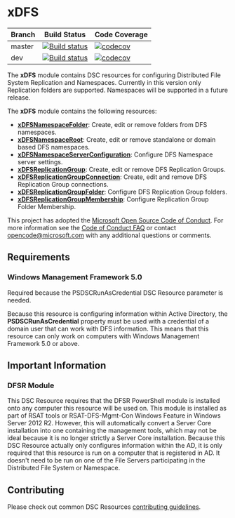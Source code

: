 # xDFS

| Branch | Build Status | Code Coverage |
| --- | --- | --- |
| master | [![Build status](https://ci.appveyor.com/api/projects/status/5hkcpe757hhe4583/branch/master?svg=true)](https://ci.appveyor.com/project/PowerShell/xDFS/branch/master) | [![codecov](https://codecov.io/gh/PowerShell/xDFS/branch/master/graph/badge.svg)](https://codecov.io/gh/PowerShell/xDFS/branch/master) |
| dev | [![Build status](https://ci.appveyor.com/api/projects/status/5hkcpe757hhe4583/branch/dev?svg=true)](https://ci.appveyor.com/project/PowerShell/xDFS/branch/dev) | [![codecov](https://codecov.io/gh/PowerShell/xDFS/branch/dev/graph/badge.svg)](https://codecov.io/gh/PowerShell/xDFS/branch/dev) |

The **xDFS** module contains DSC resources for configuring Distributed File
System Replication and Namespaces. Currently in this version only Replication
folders are supported. Namespaces will be supported in a future release.

The **xDFS** module contains the following resources:

- **[xDFSNamespaceFolder](https://github.com/PowerShell/xDFS/wiki/xDFSNamespaceFolder)**:
  Create, edit or remove folders from DFS namespaces.
- **[xDFSNamespaceRoot](https://github.com/PowerShell/xDFS/wiki/xDFSNamespaceRoot)**:
  Create, edit or remove standalone or domain based DFS namespaces.
- **[xDFSNamespaceServerConfiguration](https://github.com/PowerShell/xDFS/wiki/xDFSNamespaceServerConfiguration)**:
  Configure DFS Namespace server settings.
- **[xDFSReplicationGroup](https://github.com/PowerShell/xDFS/wiki/xDFSReplicationGroup)**:
  Create, edit or remove DFS Replication Groups.
- **[xDFSReplicationGroupConnection](https://github.com/PowerShell/xDFS/wiki/xDFSReplicationGroupConnection)**:
  Create, edit and remove DFS Replication Group connections.
- **[xDFSReplicationGroupFolder](https://github.com/PowerShell/xDFS/wiki/xDFSReplicationGroupFolder)**:
  Configure DFS Replication Group folders.
- **[xDFSReplicationGroupMembership](https://github.com/PowerShell/xDFS/wiki/xDFSReplicationGroupMembership)**:
  Configure Replication Group Folder Membership.

This project has adopted the [Microsoft Open Source Code of Conduct](https://opensource.microsoft.com/codeofconduct/).
For more information see the [Code of Conduct FAQ](https://opensource.microsoft.com/codeofconduct/faq/)
or contact [opencode@microsoft.com](mailto:opencode@microsoft.com) with any
additional questions or comments.

## Requirements

### Windows Management Framework 5.0

Required because the PSDSCRunAsCredential DSC Resource parameter is needed.

Because this resource is configuring information within Active Directory, the
**PSDSCRunAsCredential** property must be used with a credential of a domain
user that can work with DFS information.
This means that this resource can only work on computers with Windows
Management Framework 5.0 or above.

## Important Information

### DFSR Module

This DSC Resource requires that the DFSR PowerShell module is installed onto
any computer this resource will be used on. This module is installed as part of
RSAT tools or RSAT-DFS-Mgmt-Con Windows Feature in Windows Server 2012 R2.
However, this will automatically convert a Server Core installation into one
containing the management tools, which may not be ideal because it is no longer
strictly a Server Core installation.
Because this DSC Resource actually only configures information within the AD,
it is only required that this resource is run on a computer that is registered
in AD. It doesn't need to be run on one of the File Servers participating
in the Distributed File System or Namespace.

## Contributing

Please check out common DSC Resources [contributing guidelines](https://github.com/PowerShell/DscResource.Kit/blob/master/CONTRIBUTING.md).

